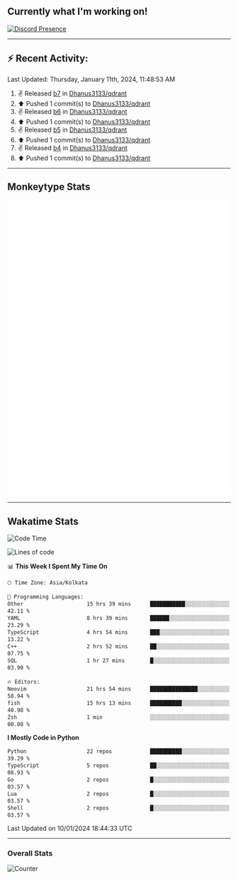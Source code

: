 ## Currently what I'm working on!
[![Discord Presence](https://lanyard.cnrad.dev/api/534981034400284712)](https://discord.com/users/534981034400284712)

---

## :zap: Recent Activity:
<!--RECENT_ACTIVITY:last_update-->
Last Updated: Thursday, January 11th, 2024, 11:48:53 AM
<!--RECENT_ACTIVITY:last_update_end-->
<!--RECENT_ACTIVITY:start-->
1. ✌️ Released [b7](https://github.com/Dhanus3133/qdrant/releases/tag/b7) in [Dhanus3133/qdrant](https://github.com/Dhanus3133/qdrant)<br>
2. ⬆️ Pushed 1 commit(s) to [Dhanus3133/qdrant](https://github.com/Dhanus3133/qdrant)<br>
3. ✌️ Released [b6](https://github.com/Dhanus3133/qdrant/releases/tag/b6) in [Dhanus3133/qdrant](https://github.com/Dhanus3133/qdrant)<br>
4. ⬆️ Pushed 1 commit(s) to [Dhanus3133/qdrant](https://github.com/Dhanus3133/qdrant)<br>
5. ✌️ Released [b5](https://github.com/Dhanus3133/qdrant/releases/tag/b5) in [Dhanus3133/qdrant](https://github.com/Dhanus3133/qdrant)<br>
6. ⬆️ Pushed 1 commit(s) to [Dhanus3133/qdrant](https://github.com/Dhanus3133/qdrant)<br>
7. ✌️ Released [b4](https://github.com/Dhanus3133/qdrant/releases/tag/b4) in [Dhanus3133/qdrant](https://github.com/Dhanus3133/qdrant)<br>
8. ⬆️ Pushed 1 commit(s) to [Dhanus3133/qdrant](https://github.com/Dhanus3133/qdrant)<br>
<!--RECENT_ACTIVITY:end-->

---

## Monkeytype Stats
<a href="https://monkeytype.com/profile/dhanus">
  <img src="https://raw.githubusercontent.com/Dhanus3133/Dhanus3133/monkeytype/monkeytype-pb.svg" alt="Monkeytype Profile" />
</a>

---

## Wakatime Stats
<!--START_SECTION:waka-->
![Code Time](http://img.shields.io/badge/Code%20Time-1%2C560%20hrs%2054%20mins-blue)

![Lines of code](https://img.shields.io/badge/From%20Hello%20World%20I%27ve%20Written-4.8%20million%20lines%20of%20code-blue)

📊 **This Week I Spent My Time On** 

```text
🕑︎ Time Zone: Asia/Kolkata

💬 Programming Languages: 
Other                    15 hrs 39 mins      ███████████░░░░░░░░░░░░░░   42.11 % 
YAML                     8 hrs 39 mins       ██████░░░░░░░░░░░░░░░░░░░   23.29 % 
TypeScript               4 hrs 54 mins       ███░░░░░░░░░░░░░░░░░░░░░░   13.22 % 
C++                      2 hrs 52 mins       ██░░░░░░░░░░░░░░░░░░░░░░░   07.75 % 
SQL                      1 hr 27 mins        █░░░░░░░░░░░░░░░░░░░░░░░░   03.90 % 

🔥 Editors: 
Neovim                   21 hrs 54 mins      ███████████████░░░░░░░░░░   58.94 % 
fish                     15 hrs 13 mins      ██████████░░░░░░░░░░░░░░░   40.98 % 
Zsh                      1 min               ░░░░░░░░░░░░░░░░░░░░░░░░░   00.08 % 
```

**I Mostly Code in Python** 

```text
Python                   22 repos            ██████████░░░░░░░░░░░░░░░   39.29 % 
TypeScript               5 repos             ██░░░░░░░░░░░░░░░░░░░░░░░   08.93 % 
Go                       2 repos             █░░░░░░░░░░░░░░░░░░░░░░░░   03.57 % 
Lua                      2 repos             █░░░░░░░░░░░░░░░░░░░░░░░░   03.57 % 
Shell                    2 repos             █░░░░░░░░░░░░░░░░░░░░░░░░   03.57 % 
```




 Last Updated on 10/01/2024 18:44:33 UTC
<!--END_SECTION:waka-->
---

### Overall Stats

<img src="https://moe-counter.glitch.me/get/@Dhanus3133?theme=asoul" alt="Counter" />
